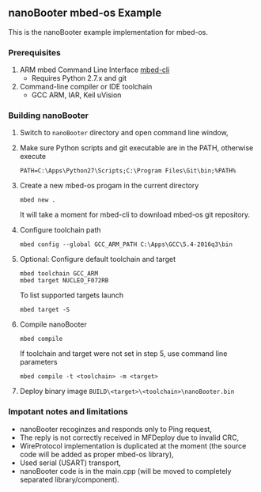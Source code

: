 ## nanoBooter mbed-os Example

This is the nanoBooter example implementation for mbed-os.

### Prerequisites

1. ARM mbed Command Line Interface [mbed-cli](https://github.com/ARMmbed/mbed-cli)
    * Requires Python 2.7.x and git
2. Command-line compiler or IDE toolchain
    * GCC ARM, IAR, Keil uVision

### Building nanoBooter

1. Switch to `nanoBooter` directory and open command line window,
2. Make sure Python scripts and git executable are in the PATH,
   otherwise execute
    ```
    PATH=C:\Apps\Python27\Scripts;C:\Program Files\Git\bin;%PATH%
    ```
3. Create a new mbed-os progam in the current directory
    ```
    mbed new .
    ```
    It will take a moment for mbed-cli to download mbed-os git repository.

4. Configure toolchain path
    ```
    mbed config --global GCC_ARM_PATH C:\Apps\GCC\5.4-2016q3\bin
    ```

5. Optional: Configure default toolchain and target
    ```
    mbed toolchain GCC_ARM
    mbed target NUCLEO_F072RB
    ```
    To list supported targets launch
    ```
    mbed target -S
    ```

6. Compile nanoBooter
    ```
    mbed compile
    ```
    If toolchain and target were not set in step 5, use command line parameters
    ```
    mbed compile -t <toolchain> -m <target>
    ```

7. Deploy binary image `BUILD\<target>\<toolchain>\nanoBooter.bin`

### Impotant notes and limitations

* nanoBooter recoginzes and responds only to Ping request,
* The reply is not correctly received in MFDeploy due to invalid CRC,
* WireProtocol implementation is duplicated at the moment (the source code will be added as proper mbed-os library),
* Used serial (USART) transport,
* nanoBooter code is in the main.cpp (will be moved to completely separated library/component).